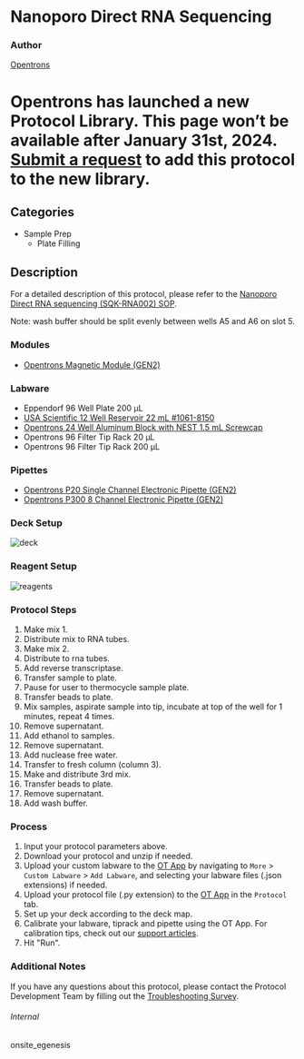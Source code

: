 # Nanoporo Direct RNA Sequencing


### Author
[Opentrons](https://opentrons.com/)



# Opentrons has launched a new Protocol Library. This page won’t be available after January 31st, 2024. [Submit a request](https://docs.google.com/forms/d/e/1FAIpQLSdYYp9QCKow4nn0KlCVsMS3HX0eJ0N9O7-erajKvcpT0lWbSg/viewform) to add this protocol to the new library.

## Categories
* Sample Prep
	* Plate Filling


## Description
For a detailed description of this protocol, please refer to the [Nanoporo Direct RNA sequencing (SQK-RNA002) SOP](https://opentrons-protocol-library-website.s3.amazonaws.com/custom-README-images/onsite_egenesis/direct-rna-sequencing-sqk-rna002-DRS_9080_v2_revO_14Aug2019-minion+(2).pdf).

Note: wash buffer should be split evenly between wells A5 and A6 on slot 5.


### Modules
* [Opentrons Magnetic Module (GEN2)](https://shop.opentrons.com/magnetic-module-gen2/)


### Labware
* Eppendorf 96 Well Plate 200 µL
* [USA Scientific 12 Well Reservoir 22 mL #1061-8150](https://www.usascientific.com/12-channel-automation-reservoir.aspx)
* [Opentrons 24 Well Aluminum Block with NEST 1.5 mL Screwcap](https://shop.opentrons.com/collections/opentrons-tips/products/tube-rack-set-1)
* Opentrons 96 Filter Tip Rack 20 µL
* Opentrons 96 Filter Tip Rack 200 µL


### Pipettes
* [Opentrons P20 Single Channel Electronic Pipette (GEN2)](https://shop.opentrons.com/single-channel-electronic-pipette-p20/)
* [Opentrons P300 8 Channel Electronic Pipette (GEN2)](https://shop.opentrons.com/8-channel-electronic-pipette/)


### Deck Setup
![deck](https://opentrons-protocol-library-website.s3.amazonaws.com/custom-README-images/onsite_egenesis/dkdkdkdk.png)


### Reagent Setup
![reagents](https://opentrons-protocol-library-website.s3.amazonaws.com/custom-README-images/onsite_egenesis/reagents.png)


### Protocol Steps
1. Make mix 1.
2. Distribute mix to RNA tubes.
3. Make mix 2.
4. Distribute to rna tubes.
5. Add reverse transcriptase.
6. Transfer sample to plate.
7. Pause for user to thermocycle sample plate.
8. Transfer beads to plate.
9. Mix samples, aspirate sample into tip, incubate at top of the well for 1 minutes, repeat 4 times.
10. Remove supernatant.
11. Add ethanol to samples.
12. Remove supernatant.
13. Add nuclease free water.
14. Transfer to fresh column (column 3).
15. Make and distribute 3rd mix.
16. Transfer beads to plate.
17. Remove supernatant.
18. Add wash buffer.


### Process
1. Input your protocol parameters above.
2. Download your protocol and unzip if needed.
3. Upload your custom labware to the [OT App](https://opentrons.com/ot-app) by navigating to `More` > `Custom Labware` > `Add Labware`, and selecting your labware files (.json extensions) if needed.
4. Upload your protocol file (.py extension) to the [OT App](https://opentrons.com/ot-app) in the `Protocol` tab.
5. Set up your deck according to the deck map.
6. Calibrate your labware, tiprack and pipette using the OT App. For calibration tips, check out our [support articles](https://support.opentrons.com/en/collections/1559720-guide-for-getting-started-with-the-ot-2).
7. Hit "Run".


### Additional Notes
If you have any questions about this protocol, please contact the Protocol Development Team by filling out the [Troubleshooting Survey](https://protocol-troubleshooting.paperform.co/).


###### Internal
onsite_egenesis
